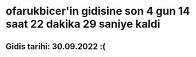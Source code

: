 # ofarukbicer'in gidisine son 4 gun 14 saat 22 dakika 29 saniye kaldi

## Gidis tarihi: 30.09.2022 :(